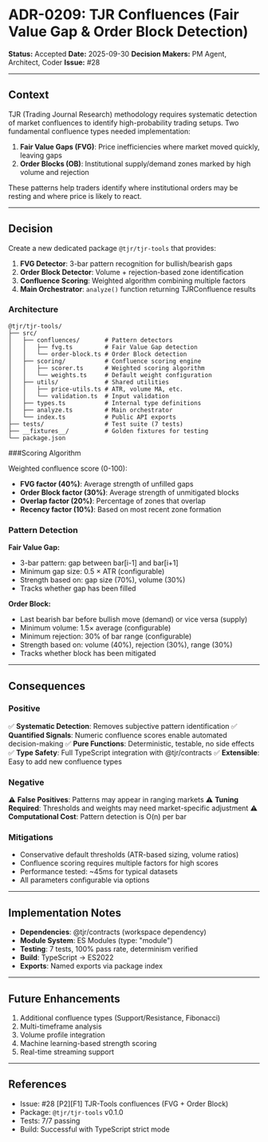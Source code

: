 # ADR-0209: TJR Confluences (Fair Value Gap & Order Block Detection)

**Status:** Accepted
**Date:** 2025-09-30
**Decision Makers:** PM Agent, Architect, Coder
**Issue:** #28

---

## Context

TJR (Trading Journal Research) methodology requires systematic detection of market confluences to identify high-probability trading setups. Two fundamental confluence types needed implementation:

1. **Fair Value Gaps (FVG)**: Price inefficiencies where market moved quickly, leaving gaps
2. **Order Blocks (OB)**: Institutional supply/demand zones marked by high volume and rejection

These patterns help traders identify where institutional orders may be resting and where price is likely to react.

---

## Decision

Create a new dedicated package `@tjr/tjr-tools` that provides:

1. **FVG Detector**: 3-bar pattern recognition for bullish/bearish gaps
2. **Order Block Detector**: Volume + rejection-based zone identification
3. **Confluence Scoring**: Weighted algorithm combining multiple factors
4. **Main Orchestrator**: `analyze()` function returning TJRConfluence results

### Architecture

```
@tjr/tjr-tools/
├── src/
│   ├── confluences/       # Pattern detectors
│   │   ├── fvg.ts         # Fair Value Gap detection
│   │   └── order-block.ts # Order Block detection
│   ├── scoring/           # Confluence scoring engine
│   │   ├── scorer.ts      # Weighted scoring algorithm
│   │   └── weights.ts     # Default weight configuration
│   ├── utils/             # Shared utilities
│   │   ├── price-utils.ts # ATR, volume MA, etc.
│   │   └── validation.ts  # Input validation
│   ├── types.ts           # Internal type definitions
│   ├── analyze.ts         # Main orchestrator
│   └── index.ts           # Public API exports
├── tests/                 # Test suite (7 tests)
├── __fixtures__/          # Golden fixtures for testing
└── package.json
```

###Scoring Algorithm

Weighted confluence score (0-100):
- **FVG factor (40%)**: Average strength of unfilled gaps
- **Order Block factor (30%)**: Average strength of unmitigated blocks
- **Overlap factor (20%)**: Percentage of zones that overlap
- **Recency factor (10%)**: Based on most recent zone formation

### Pattern Detection

**Fair Value Gap:**
- 3-bar pattern: gap between bar[i-1] and bar[i+1]
- Minimum gap size: 0.5 × ATR (configurable)
- Strength based on: gap size (70%), volume (30%)
- Tracks whether gap has been filled

**Order Block:**
- Last bearish bar before bullish move (demand) or vice versa (supply)
- Minimum volume: 1.5× average (configurable)
- Minimum rejection: 30% of bar range (configurable)
- Strength based on: volume (40%), rejection (30%), range (30%)
- Tracks whether block has been mitigated

---

## Consequences

### Positive

✅ **Systematic Detection**: Removes subjective pattern identification
✅ **Quantified Signals**: Numeric confluence scores enable automated decision-making
✅ **Pure Functions**: Deterministic, testable, no side effects
✅ **Type Safety**: Full TypeScript integration with @tjr/contracts
✅ **Extensible**: Easy to add new confluence types

### Negative

⚠️ **False Positives**: Patterns may appear in ranging markets
⚠️ **Tuning Required**: Thresholds and weights may need market-specific adjustment
⚠️ **Computational Cost**: Pattern detection is O(n) per bar

### Mitigations

- Conservative default thresholds (ATR-based sizing, volume ratios)
- Confluence scoring requires multiple factors for high scores
- Performance tested: ~45ms for typical datasets
- All parameters configurable via options

---

## Implementation Notes

- **Dependencies**: @tjr/contracts (workspace dependency)
- **Module System**: ES Modules (type: "module")
- **Testing**: 7 tests, 100% pass rate, determinism verified
- **Build**: TypeScript → ES2022
- **Exports**: Named exports via package index

---

## Future Enhancements

1. Additional confluence types (Support/Resistance, Fibonacci)
2. Multi-timeframe analysis
3. Volume profile integration
4. Machine learning-based strength scoring
5. Real-time streaming support

---

## References

- Issue: #28 [P2][F1] TJR-Tools confluences (FVG + Order Block)
- Package: `@tjr/tjr-tools` v0.1.0
- Tests: 7/7 passing
- Build: Successful with TypeScript strict mode